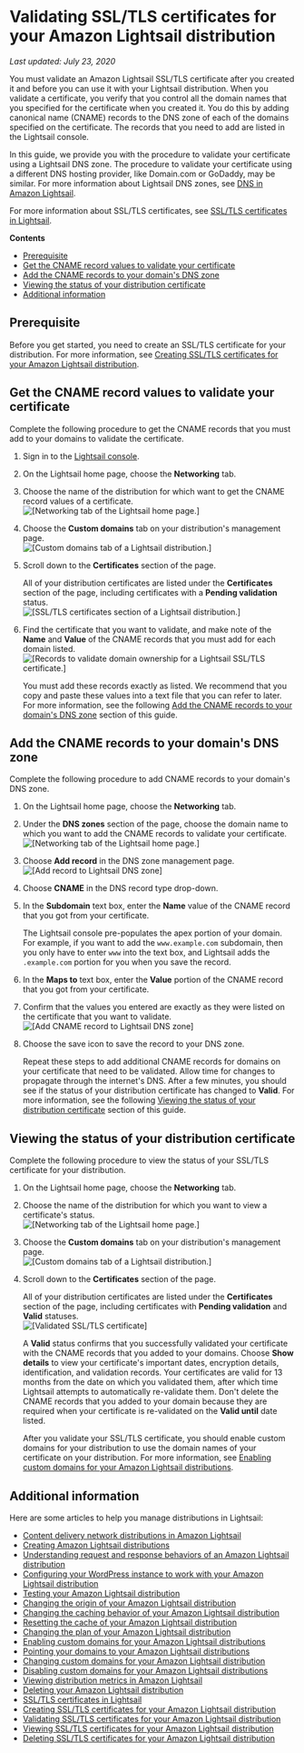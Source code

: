 # Validating SSL/TLS certificates for your Amazon Lightsail distribution<a name="amazon-lightsail-validating-a-distribution-certificate"></a>

 *Last updated: July 23, 2020* 

You must validate an Amazon Lightsail SSL/TLS certificate after you created it and before you can use it with your Lightsail distribution\. When you validate a certificate, you verify that you control all the domain names that you specified for the certificate when you created it\. You do this by adding canonical name \(CNAME\) records to the DNS zone of each of the domains specified on the certificate\. The records that you need to add are listed in the Lightsail console\.

In this guide, we provide you with the procedure to validate your certificate using a Lightsail DNS zone\. The procedure to validate your certificate using a different DNS hosting provider, like Domain\.com or GoDaddy, may be similar\. For more information about Lightsail DNS zones, see [DNS in Amazon Lightsail](understanding-dns-in-amazon-lightsail.md)\.

For more information about SSL/TLS certificates, see [SSL/TLS certificates in Lightsail](understanding-tls-ssl-certificates-in-lightsail-https.md)\.

**Contents**
+ [Prerequisite](#validate-distribution-certificate-prerequisite)
+ [Get the CNAME record values to validate your certificate](#get-distribution-certificate-cname-records)
+ [Add the CNAME records to your domain's DNS zone](#add-distribution-certificate-cname-records)
+ [Viewing the status of your distribution certificate](#viewing-distribution-certificate-status)
+ [Additional information](#validating-distribution-certificates-additional-information)

## Prerequisite<a name="validate-distribution-certificate-prerequisite"></a>

Before you get started, you need to create an SSL/TLS certificate for your distribution\. For more information, see [Creating SSL/TLS certificates for your Amazon Lightsail distribution](amazon-lightsail-create-a-distribution-certificate.md)\.

## Get the CNAME record values to validate your certificate<a name="get-distribution-certificate-cname-records"></a>

Complete the following procedure to get the CNAME records that you must add to your domains to validate the certificate\.

1. Sign in to the [Lightsail console](https://lightsail.aws.amazon.com/)\.

1. On the Lightsail home page, choose the **Networking** tab\.

1. Choose the name of the distribution for which want to get the CNAME record values of a certificate\.  
![\[Networking tab of the Lightsail home page.\]](https://d9yljz1nd5001.cloudfront.net/en_us/2c7274df55d082980824e6f5d4268a07/images/lightsail-home-page-networking.png)

1. Choose the **Custom domains** tab on your distribution's management page\.  
![\[Custom domains tab of a Lightsail distribution.\]](https://d9yljz1nd5001.cloudfront.net/en_us/2c7274df55d082980824e6f5d4268a07/images/lightsail-distribution-custom-domains-tab.png)

1. Scroll down to the **Certificates** section of the page\.

   All of your distribution certificates are listed under the **Certificates** section of the page, including certificates with a **Pending validation** status\.  
![\[SSL/TLS certificates section of a Lightsail distribution.\]](https://d9yljz1nd5001.cloudfront.net/en_us/2c7274df55d082980824e6f5d4268a07/images/distribution-certificates-section.png)

1. Find the certificate that you want to validate, and make note of the **Name** and **Value** of the CNAME records that you must add for each domain listed\.  
![\[Records to validate domain ownership for a Lightsail SSL/TLS certificate.\]](https://d9yljz1nd5001.cloudfront.net/en_us/2c7274df55d082980824e6f5d4268a07/images/lighstail-certificate-validation-records.png)

   You must add these records exactly as listed\. We recommend that you copy and paste these values into a text file that you can refer to later\. For more information, see the following [Add the CNAME records to your domain's DNS zone](#add-distribution-certificate-cname-records) section of this guide\.

## Add the CNAME records to your domain's DNS zone<a name="add-distribution-certificate-cname-records"></a>

Complete the following procedure to add CNAME records to your domain's DNS zone\.

1. On the Lightsail home page, choose the **Networking** tab\.

1. Under the **DNS zones** section of the page, choose the domain name to which you want to add the CNAME records to validate your certificate\.  
![\[Networking tab of the Lightsail home page.\]](https://d9yljz1nd5001.cloudfront.net/en_us/2c7274df55d082980824e6f5d4268a07/images/lightsail-home-page-networking-dns-zone.png)

1. Choose **Add record** in the DNS zone management page\.  
![\[Add record to Lightsail DNS zone\]](https://d9yljz1nd5001.cloudfront.net/en_us/2c7274df55d082980824e6f5d4268a07/images/lightsail-dns-zone-add-record.png)

1. Choose **CNAME** in the DNS record type drop\-down\.

1. In the **Subdomain** text box, enter the **Name** value of the CNAME record that you got from your certificate\.

   The Lightsail console pre\-populates the apex portion of your domain\. For example, if you want to add the `www.example.com` subdomain, then you only have to enter `www` into the text box, and Lightsail adds the `.example.com` portion for you when you save the record\.

1. In the **Maps to** text box, enter the **Value** portion of the CNAME record that you got from your certificate\.

1. Confirm that the values you entered are exactly as they were listed on the certificate that you want to validate\.  
![\[Add CNAME record to Lightsail DNS zone\]](https://d9yljz1nd5001.cloudfront.net/en_us/2c7274df55d082980824e6f5d4268a07/images/lightsail-dns-zone-cname-record.png)

1. Choose the save icon to save the record to your DNS zone\.

   Repeat these steps to add additional CNAME records for domains on your certificate that need to be validated\. Allow time for changes to propagate through the internet's DNS\. After a few minutes, you should see if the status of your distribution certificate has changed to **Valid**\. For more information, see the following [Viewing the status of your distribution certificate](#viewing-distribution-certificate-status) section of this guide\.

## Viewing the status of your distribution certificate<a name="viewing-distribution-certificate-status"></a>

Complete the following procedure to view the status of your SSL/TLS certificate for your distribution\.

1. On the Lightsail home page, choose the **Networking** tab\.

1. Choose the name of the distribution for which you want to view a certificate's status\.  
![\[Networking tab of the Lightsail home page.\]](https://d9yljz1nd5001.cloudfront.net/en_us/2c7274df55d082980824e6f5d4268a07/images/lightsail-home-page-networking.png)

1. Choose the **Custom domains** tab on your distribution's management page\.  
![\[Custom domains tab of a Lightsail distribution.\]](https://d9yljz1nd5001.cloudfront.net/en_us/2c7274df55d082980824e6f5d4268a07/images/lightsail-distribution-custom-domains-tab.png)

1. Scroll down to the **Certificates** section of the page\.

   All of your distribution certificates are listed under the **Certificates** section of the page, including certificates with **Pending validation** and **Valid** statuses\.  
![\[Validated SSL/TLS certificate\]](https://d9yljz1nd5001.cloudfront.net/en_us/2c7274df55d082980824e6f5d4268a07/images/lightsail-validated-certificate.png)

   A **Valid** status confirms that you successfully validated your certificate with the CNAME records that you added to your domains\. Choose **Show details** to view your certificate's important dates, encryption details, identification, and validation records\. Your certificates are valid for 13 months from the date on which you validated them, after which time Lightsail attempts to automatically re\-validate them\. Don't delete the CNAME records that you added to your domain because they are required when your certificate is re\-validated on the **Valid until** date listed\.

   After you validate your SSL/TLS certificate, you should enable custom domains for your distribution to use the domain names of your certificate on your distribution\. For more information, see [Enabling custom domains for your Amazon Lightsail distributions](amazon-lightsail-enabling-distribution-custom-domains.md)\.

## Additional information<a name="validating-distribution-certificates-additional-information"></a>

Here are some articles to help you manage distributions in Lightsail:
+ [Content delivery network distributions in Amazon Lightsail](amazon-lightsail-content-delivery-network-distributions.md)
+ [Creating Amazon Lightsail distributions](amazon-lightsail-creating-content-delivery-network-distribution.md)
+ [Understanding request and response behaviors of an Amazon Lightsail distribution](amazon-lightsail-distribution-request-and-response.md)
+ [Configuring your WordPress instance to work with your Amazon Lightsail distribution](amazon-lightsail-editing-wp-config-for-distribution.md)
+ [Testing your Amazon Lightsail distribution](amazon-lightsail-testing-distribution.md)
+ [Changing the origin of your Amazon Lightsail distribution](amazon-lightsail-changing-distribution-origin.md)
+ [Changing the caching behavior of your Amazon Lightsail distribution](amazon-lightsail-changing-default-cache-behavior.md)
+ [Resetting the cache of your Amazon Lightsail distribution](amazon-lightsail-resetting-distribution-cache.md)
+ [Changing the plan of your Amazon Lightsail distribution](amazon-lighstail-changing-distribution-plan.md)
+ [Enabling custom domains for your Amazon Lightsail distributions](amazon-lightsail-enabling-distribution-custom-domains.md)
+ [Pointing your domains to your Amazon Lightsail distributions](amazon-lightsail-point-domain-to-distribution.md)
+ [Changing custom domains for your Amazon Lightsail distribution](amazon-lightsail-changing-distribution-custom-domains.md)
+ [Disabling custom domains for your Amazon Lightsail distributions](amazon-lightsail-disabling-distribution-custom-domains.md)
+ [Viewing distribution metrics in Amazon Lightsail](amazon-lightsail-viewing-distribution-health-metrics.md)
+ [Deleting your Amazon Lightsail distribution](amazon-lightsail-deleting-distribution.md)
+ [SSL/TLS certificates in Lightsail](understanding-tls-ssl-certificates-in-lightsail-https.md)
+ [Creating SSL/TLS certificates for your Amazon Lightsail distribution](amazon-lightsail-create-a-distribution-certificate.md)
+ [Validating SSL/TLS certificates for your Amazon Lightsail distribution](#amazon-lightsail-validating-a-distribution-certificate)
+ [Viewing SSL/TLS certificates for your Amazon Lightsail distribution](amazon-lightsail-viewing-distribution-certificates.md)
+ [Deleting SSL/TLS certificates for your Amazon Lightsail distribution](amazon-lightsail-deleting-distribution-certificates.md)